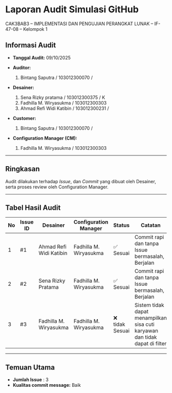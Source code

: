 # Laporan Audit Simulasi GitHub
CAK3BAB3 – IMPLEMENTASI DAN PENGUJIAN PERANGKAT LUNAK – IF-47-08 – Kelompok 1

## Informasi Audit
- **Tanggal Audit:** 09/10/2025  

- **Auditor:**  
  1. Bintang Saputra / 103012300070 / 

- **Desainer:**  
  1. Sena Rizky pratama / 103012300375 / K
  2. Fadhilla M. Wiryasukma / 103012300303 
  3. Ahmad Refi Widi Katibin / 103012300231  / 

- **Customer:**  
  1. Bintang Saputra / 103012300070 / 

- **Configuration Manager (CM):**  
  1.  Fadhilla M. Wiryasukma / 103012300303 


---

## Ringkasan
Audit dilakukan terhadap *Issue*,  dan *Commit* yang dibuat oleh Desainer, serta proses review oleh Configuration Manager.

---

## Tabel Hasil Audit

| No | Issue ID |Desainer | Configuration Manager | Status | Catatan |
|----|-----------|-------------|------------------------|---------|----------|
| 1  | #1        | Ahmad Refi Widi Katibin | Fadhilla M. Wiryasukma | ✅ Sesuai | Commit rapi dan tanpa Issue bermasalah, Berjalan |
| 2  | #2        | Sena Rizky Pratama | Fadhilla M. Wiryasukma | ✅ Sesuai | Commit rapi dan tanpa Issue bermasalah, Berjalan |
| 3  | #3        | Fadhilla M. Wiryasukma | Fadhilla M. Wiryasukma| ❌ tidak Sesuai | Sistem tidak dapat menampilkan sisa cuti karyawan dan tidak dapat di filter|


---

## Temuan Utama
- **Jumlah Issue** : 3
- **Kualitas commit message:** Baik
